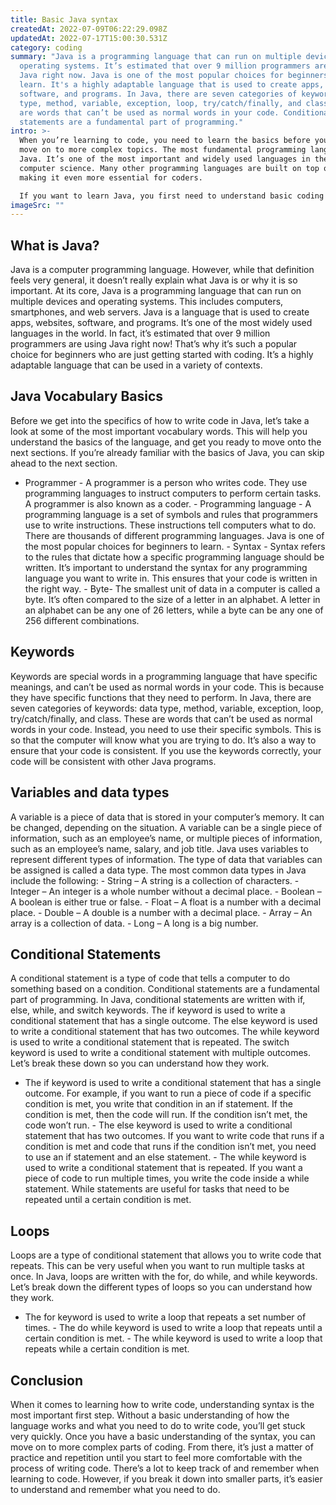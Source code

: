 ```yaml
---
title: Basic Java syntax
createdAt: 2022-07-09T06:22:29.098Z
updatedAt: 2022-07-17T15:00:30.531Z
category: coding
summary: "Java is a programming language that can run on multiple devices and
  operating systems. It’s estimated that over 9 million programmers are using
  Java right now. Java is one of the most popular choices for beginners to
  learn. It's a highly adaptable language that is used to create apps, websites,
  software, and programs. In Java, there are seven categories of keywords: data
  type, method, variable, exception, loop, try/catch/finally, and class. These
  are words that can’t be used as normal words in your code. Conditional
  statements are a fundamental part of programming."
intro: >-
  When you’re learning to code, you need to learn the basics before you can
  move on to more complex topics. The most fundamental programming language is
  Java. It’s one of the most important and widely used languages in the world of
  computer science. Many other programming languages are built on top of it,
  making it even more essential for coders.

  If you want to learn Java, you first need to understand basic coding syntax. A lot of people find coding challenging because it requires fluency in a range of characters and symbols that aren’t necessarily common words in English. However, once you get past the unusual appearance of these words, you’ll see that they are actually pretty simple concepts when broken down into smaller parts. Once you understand the basics, everything becomes much easier from here on out!
imageSrc: ""
---
```


## What is Java?

Java is a computer programming language. However, while that definition feels very general, it doesn’t really explain what Java is or why it is so important. At its core, Java is a programming language that can run on multiple devices and operating systems. This includes computers, smartphones, and web servers. Java is a language that is used to create apps, websites, software, and programs. It’s one of the most widely used languages in the world. In fact, it’s estimated that over 9 million programmers are using Java right now! That’s why it’s such a popular choice for beginners who are just getting started with coding. It’s a highly adaptable language that can be used in a variety of contexts.

## Java Vocabulary Basics

Before we get into the specifics of how to write code in Java, let’s take a look at some of the most important vocabulary words. This will help you understand the basics of the language, and get you ready to move onto the next sections. If you’re already familiar with the basics of Java, you can skip ahead to the next section.

- Programmer - A programmer is a person who writes code. They use programming languages to instruct computers to perform certain tasks. A programmer is also known as a coder. - Programming language - A programming language is a set of symbols and rules that programmers use to write instructions. These instructions tell computers what to do. There are thousands of different programming languages. Java is one of the most popular choices for beginners to learn. - Syntax - Syntax refers to the rules that dictate how a specific programming language should be written. It’s important to understand the syntax for any programming language you want to write in. This ensures that your code is written in the right way. - Byte- The smallest unit of data in a computer is called a byte. It’s often compared to the size of a letter in an alphabet. A letter in an alphabet can be any one of 26 letters, while a byte can be any one of 256 different combinations.

## Keywords

Keywords are special words in a programming language that have specific meanings, and can’t be used as normal words in your code. This is because they have specific functions that they need to perform. In Java, there are seven categories of keywords: data type, method, variable, exception, loop, try/catch/finally, and class. These are words that can’t be used as normal words in your code. Instead, you need to use their specific symbols. This is so that the computer will know what you are trying to do. It’s also a way to ensure that your code is consistent. If you use the keywords correctly, your code will be consistent with other Java programs.

## Variables and data types

A variable is a piece of data that is stored in your computer’s memory. It can be changed, depending on the situation. A variable can be a single piece of information, such as an employee’s name, or multiple pieces of information, such as an employee’s name, salary, and job title. Java uses variables to represent different types of information. The type of data that variables can be assigned is called a data type. The most common data types in Java include the following: - String – A string is a collection of characters. - Integer – An integer is a whole number without a decimal place. - Boolean – A boolean is either true or false. - Float – A float is a number with a decimal place. - Double – A double is a number with a decimal place. - Array – An array is a collection of data. - Long – A long is a big number.

## Conditional Statements

A conditional statement is a type of code that tells a computer to do something based on a condition. Conditional statements are a fundamental part of programming. In Java, conditional statements are written with if, else, while, and switch keywords. The if keyword is used to write a conditional statement that has a single outcome. The else keyword is used to write a conditional statement that has two outcomes. The while keyword is used to write a conditional statement that is repeated. The switch keyword is used to write a conditional statement with multiple outcomes. Let’s break these down so you can understand how they work.

- The if keyword is used to write a conditional statement that has a single outcome. For example, if you want to run a piece of code if a specific condition is met, you write that condition in an if statement. If the condition is met, then the code will run. If the condition isn’t met, the code won’t run. - The else keyword is used to write a conditional statement that has two outcomes. If you want to write code that runs if a condition is met and code that runs if the condition isn’t met, you need to use an if statement and an else statement. - The while keyword is used to write a conditional statement that is repeated. If you want a piece of code to run multiple times, you write the code inside a while statement. While statements are useful for tasks that need to be repeated until a certain condition is met.

## Loops

Loops are a type of conditional statement that allows you to write code that repeats. This can be very useful when you want to run multiple tasks at once. In Java, loops are written with the for, do while, and while keywords. Let’s break down the different types of loops so you can understand how they work.

- The for keyword is used to write a loop that repeats a set number of times. - The do while keyword is used to write a loop that repeats until a certain condition is met. - The while keyword is used to write a loop that repeats while a certain condition is met.

## Conclusion

When it comes to learning how to write code, understanding syntax is the most important first step. Without a basic understanding of how the language works and what you need to do to write code, you’ll get stuck very quickly. Once you have a basic understanding of the syntax, you can move on to more complex parts of coding. From there, it’s just a matter of practice and repetition until you start to feel more comfortable with the process of writing code. There’s a lot to keep track of and remember when learning to code. However, if you break it down into smaller parts, it’s easier to understand and remember what you need to do.
